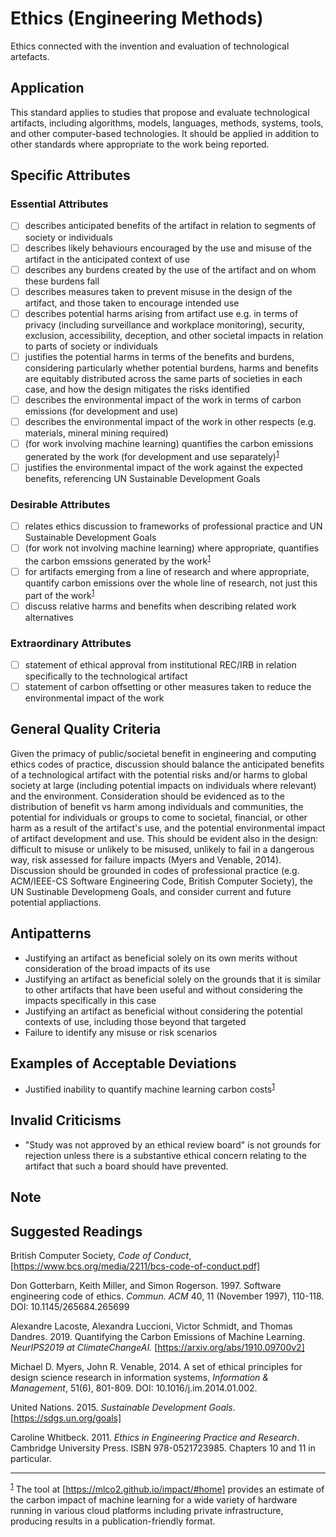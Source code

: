# Ethics (Engineering Methods)

Ethics connected with the invention and evaluation of technological artefacts.

## Application

This standard applies to studies that propose and evaluate technological artifacts, including algorithms, models, languages,
methods, systems, tools, and other computer-based technologies.  It should be applied in addition to other standards where appropriate
to the work being reported.

## Specific Attributes
### Essential Attributes
- [ ] describes anticipated benefits of the artifact in relation to segments of society or individuals
- [ ] describes likely behaviours encouraged by the use and misuse of the artifact in the anticipated context of use
- [ ] describes any burdens created by the use of the artifact and on whom these burdens fall
- [ ] describes measures taken to prevent misuse in the design of the artifact, and those taken to encourage intended use
- [ ] describes potential harms arising from artifact use e.g. in terms of privacy (including surveillance and workplace monitoring), security, exclusion, accessibility, deception, and other societal impacts in relation to parts of society or individuals
- [ ] justifies the potential harms in terms of the benefits and burdens, considering particularly whether potential burdens, harms and benefits are equitably distributed across the same parts of societies in each case, and how the design mitigates the risks identified
- [ ] describes the environmental impact of the work in terms of carbon emissions (for development and use)
- [ ] describes the environmental impact of the work in other respects (e.g. materials, mineral mining required)
- [ ] (for work involving machine learning) quantifies the carbon emissions generated by the work (for development and use separately)<sup>[1](myfootnote1)</sup>
- [ ] justifies the environmental impact of the work against the expected benefits, referencing UN Sustainable Development Goals

### Desirable Attributes
- [ ] relates ethics discussion to frameworks of professional practice and UN Sustainable Development Goals
- [ ] (for work not involving machine learning) where appropriate, quantifies the carbon emssions generated by the work<sup>[1](myfootnote1)</sup>
- [ ] for artifacts emerging from a line of research and where appropriate, quantify carbon emissions over the whole line of research, not just this part of the work<sup>[1](myfootnote1)</sup>
- [ ] discuss relative harms and benefits when describing related work alternatives

### Extraordinary Attributes
- [ ] statement of ethical approval from institutional REC/IRB in relation specifically to the technological artifact
- [ ] statement of carbon offsetting or other measures taken to reduce the environmental impact of the work

## General Quality Criteria

Given the primacy of public/societal benefit in engineering and computing ethics codes of practice, discussion should balance the anticipated benefits of a technological artifact with the potential risks and/or harms to global society at large (including potential impacts on individuals where relevant) and the environment.  Consideration should be evidenced as to the distribution of benefit vs harm among individuals and communities, the potential for individuals or groups to come to societal, financial, or other harm as a result of the artifact's use, and the potential environmental impact of artifact development and use.  This should be evident also in the design: difficult to misuse or unlikely to be misused, unlikely to fail in a dangerous way, risk assessed for failure impacts (Myers and Venable, 2014).  Discussion should be grounded in codes of professional practice (e.g. ACM/IEEE-CS Software Engineering Code, British Computer Society), the UN Sustinable Developmeng Goals, and consider current and future potential appliactions.

## Antipatterns

- Justifying an artifact as beneficial solely on its own merits without consideration of the broad impacts of its use
- Justifying an artifact as beneficial solely on the grounds that it is similar to other artifacts that have been useful and without considering the impacts specifically in this case
- Justifying an artifact as beneficial without considering the potential contexts of use, including those beyond that targeted
- Failure to identify any misuse or risk scenarios

## Examples of Acceptable Deviations

- Justified inability to quantify machine learning carbon costs<sup>[1](myfootnote1)</sup>

## Invalid Criticisms

- &quot;Study was not approved by an ethical review board&quot; is not grounds for rejection unless there is a substantive ethical concern relating to the artifact that such a board should have prevented.

## Note


## Suggested Readings

British Computer Society, *Code of Conduct*, [https://www.bcs.org/media/2211/bcs-code-of-conduct.pdf]

Don Gotterbarn, Keith Miller, and Simon Rogerson. 1997. Software engineering code of ethics. *Commun. ACM* 40, 11 (November 1997), 110-118. DOI: 10.1145/265684.265699

Alexandre Lacoste, Alexandra Luccioni, Victor Schmidt, and Thomas Dandres.  2019.  Quantifying the Carbon Emissions of Machine Learning.  *NeurIPS2019 at ClimateChangeAI.*  [https://arxiv.org/abs/1910.09700v2]

Michael D. Myers, John R. Venable, 2014. A set of ethical principles for design science research in information systems, *Information & Management*, 51(6), 801-809.  DOI: 10.1016/j.im.2014.01.002.

United Nations. 2015.  *Sustainable Development Goals*. [https://sdgs.un.org/goals]

Caroline Whitbeck. 2011.  *Ethics in Engineering Practice and Research*. Cambridge University Press.  ISBN 978-0521723985.  Chapters 10 and 11 in particular.

---
<sup>[1](myfootnote1)</sup> The tool at [https://mlco2.github.io/impact/#home] provides an estimate of the carbon impact of machine learning for a wide variety of hardware running in various cloud platforms including private infrastructure, producing results in a publication-friendly format.

